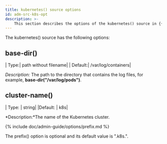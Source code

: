 ```yaml
---
title: kubernetes() source options
id: adm-src-k8s-opt
description: >-
    This section describes the options of the kubernetes() source in {{ site.product.short_name }}.
---
```


The kubernetes() source has the following options:

## base-dir()

|  Type:|      path without filename|
|  Default:|   /var/log/containers|

*Description:* The path to the directory that contains the log files,
for example, **base-dir(\"/var/log/pods\")**.

## cluster-name()

| Type: |     string|
|Default: |  k8s|

*Description:*The name of the Kubernetes cluster.

{% include doc/admin-guide/options/prefix.md %}

The prefix() option is optional and its default value is ".k8s.".
